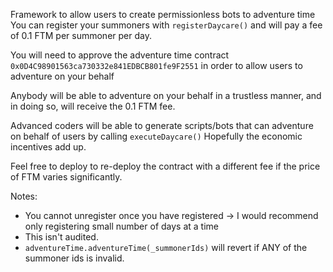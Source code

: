 Framework to allow users to create permissionless bots to adventure time
You can register your summoners with `registerDaycare()` and will pay a fee of 0.1 FTM per summoner per day.

You will need to approve the adventure time contract `0x0D4C98901563ca730332e841EDBCB801fe9F2551` in order to allow users to adventure on your behalf

Anybody will be able to adventure on your behalf in a trustless manner, and in doing so, will receive the 0.1 FTM fee.

Advanced coders will be able to generate scripts/bots that can adventure on behalf of users by calling `executeDaycare()`
Hopefully the economic incentives add up.

Feel free to deploy to re-deploy the contract with a different fee if the price of FTM varies significantly.


Notes:
 - You cannot unregister once you have registered -> I would recommend only registering small number of days at a time
 - This isn't audited.
 - `adventureTime.adventureTime(_summonerIds)` will revert if ANY of the summoner ids is invalid.

